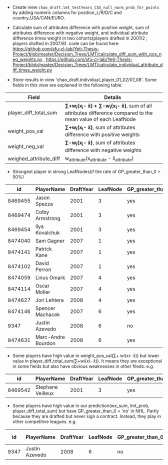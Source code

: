  + Create view `chao_draft.lmt_testYears_CSS_null_norm_prob_for_points` by adding numeric columns for position_L/R/D/C and country_USA/CAN/EURO.
 
 + Calculate sum of attributes difference with positive weight, sum of attributes difference with negative weight, and individual attribute difference times weight in two cohorts(players drafted in 2001/2 ; players drafted in 2007/8). code can be found here: https://github.com/sfu-cl-lab/Yeti-Thesis-Project/blob/master/Decision_Trees/LMT/calculate_diff_sum_with_pos_neg_weights.py , https://github.com/sfu-cl-lab/Yeti-Thesis-Project/blob/master/Decision_Trees/LMT/calculate_individual_attribute_diff_times_weight.py
 
 + Store results in view 'chao_draft.individual_player_01_02/07_08'. Some fields in this view are explained in the following table:
 
 Field | Details |
 ----- |----------------|
player_diff_total_sum | **∑+w<sub>i</sub>(x<sub>i</sub>- x̄) + ∑-w<sub>i</sub>(x<sub>i</sub>- x̄)**, sum of all attributes difference compared to the mean value of each LeafNode |
weight_pos_val | **∑+w<sub>i</sub>(x<sub>i</sub>- x̄)**, sum of attributes difference with positive weights |
weight_neg_val | **∑-w<sub>i</sub>(x<sub>i</sub>- x̄)**, sum of attributes difference with negative weights |
weighed_attribute_diff | w<sub>attribute</sub>(x<sub>attribute</sub> - x̄<sub>attribute</sub>) |

+ Strongest player in strong LeafNodes(if the rate of GP_greater_than_0 > 50%)

id | PlayerName | DraftYear | LeafNode | GP_greater_than_0 | player_diff_total_sum | lmt_prob | weight_pos_val | weight_neg_val |
---| ---------- | --------- | -------- | -------------- | -------- | ------ | ----- | ----- |
8469455 | Jason Spezza | 2001 | 3 | yes | 2.573201971432897 | 0.9282017673222154 | 1.5149518724634254 | 1.0582500989694714 |
8469474 | Colby Armstrong | 2001 | 3 | yes | 2.3783673218444847 | 0.9140841746450182 | 1.733848766183595 | 0.6445185556608896 | 
8469454 | Ilya Kovalchuk | 2001 | 3 | yes | 2.191565712215148 | 0.8982338589620239 | 1.3044223178129801 | 0.8871433944021676 | 
8474040 | Sam Gagner | 2007 | 1 | yes | 4.0264360399140795 | 0.9969284587291163 | 3.607425146070099 | 0.4190108938439805 |
8474141 | Patrick Kane | 2007 | 1 | yes | 3.575510915857473 | 0.995186829189845 | 2.8495207008828474 | 0.7259902149746256 |
8474102 | David Perron | 2007 | 1 | yes | 3.2056610480408914 | 0.9930478269051884 | 3.150558241377556 | 0.05510280666333528 |
8474059 | Linus Omark | 2007 | 4 | yes | 1.3971131080309775 | 0.7998548932406279 | 0.3747145573109591 | 1.0223985507200184 |
8474114 | Oscar Moller | 2007 | 4 | yes | 1.390128255222534 | 0.7987343664858106 | 0.4388812508432919 | 0.951247004379242 |
8474627 | Jori Lehtera | 2008 | 4 | yes | 1.3543511587556547 | 0.7929214120046657 | 0.7584214819873075 | 0.5959296767683472 |
8474146 | Spencer Machacek | 2007 | 6 | yes | 1.8902042170864255 | 0.9900950944178386 | -0.021663440345763063 | 1.9118676574321887 |
9347 | Justin Azevedo | 2008 | 6 | no | 1.7695379029302973 | 0.9888389841358178 | 0.0913124006850809 | 1.6782255022452164 | 
8474631 | Marc-Andre Bourdon | 2008 | 6 | yes | 1.6371760954445473 | 0.9872795553672469 | 0.16824162116048047 | 1.4689344742840669 |


+ Some players have high value in weight_pos_val(∑+ wi(xi- x̄)) but lower value in player_diff_total_sum(∑+wi(xi- x̄)). It means they are exceptional in some fields but also have obvious weaknesses in other fileds. e.g.

id | PlayerName | DraftYear | LeafNode | GP_greater_than_0 | player_diff_total_sum | lmt_prob | weight_pos_val | weight_neg_val | weighed_DraftAge_norm_diff | weighed_Weight_norm_diff | weighed_CSS_rank_norm_diff | weighed_rs_P_norm_diff | weighed_country_EURO_diff | weighed_rs_GP_norm_diff | weighed_rs_PIM_norm_diff | weighed_rs_PlusMinus_norm_diff | weighed_po_A_norm_diff | weighed_po_P_norm_diff | weighed_po_PIM_norm_diff | weighed_country_CAN_diff 
---| --- | ----| ---- | ---- | -- | --- | -- | --- | --- | ---| --- | ----| ---- | ---- | -- | --- | -- | --- | --- | ---- |
8469542 | Stephane Veilleux | 2001 | 3 | yes | 8.641748262585226 | 0.814777948388665 | 3.348573604539732 | -1.8534006668545049 | 0.0848315345122045 | -0.061360691633222 | -1.0909036201709423 | 0.8416343954816107 | -0.00243652510311 | 0.6469990348517232 | -0.06601310452150307 | 0.000000000000024159255961331284 | -0.6964839421620836 | 1.0981102334175368 | 0.5179770618781889 | 0.2228185611348 |

+ Some players have high value in our prediction(wx_sum, lmt_prob, player_diff_total_sum) but have GP_greater_than_0 = 'no' in
NHL. Partly because they are drafted but never sign a contract. Instead, they play in other competitive leagues. e.g.

id | PlayerName | DraftYear | LeafNode | GP_greater_than_0 | player_diff_total_sum | lmt_prob | weight_pos_val | weight_neg_val | career league |
---| ---------- | --------- | -------- | -------------- | -------- | ------ | ----- | ----- | ---- |
9347 | Justin Azevedo | 2008 | 6 | no | 1.7695379029302973 | 0.9888389841358178 | 0.0913124006850809 | 1.6782255022452164 | AHL/KHL |
































            
